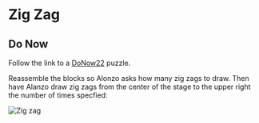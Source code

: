 # Zig Zag

## Do Now

Follow the link to a [DoNow22](http://snap.berkeley.edu/snapsource/snap.html#present:Username=kenneychan&ProjectName=DoNow22) puzzle.

Reassemble the blocks so Alonzo asks how many zig zags to draw. Then have Alanzo draw zig zags from the center of the stage to the upper right the number of times specfied:

![Zig zag](do_now_22.PNG)
